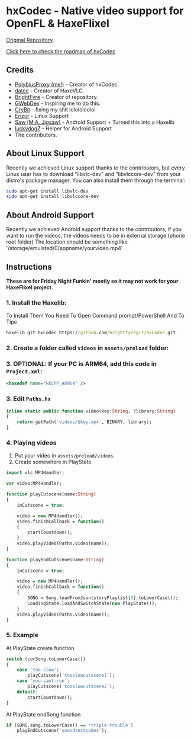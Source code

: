# hxCodec - Native video support for OpenFL & HaxeFlixel

[Original Repository](https://github.com/polybiusproxy/PolyEngine).

[Click here to check the roadmap of hxCodec](https://github.com/brightfyregit/Friday-Night-Funkin-Mp4-Video-Support/projects/1)

## Credits

- [PolybiusProxy (me!)](https://github.com/polybiusproxy) - Creator of hxCodec.
- [datee](https://github.com/datee) - Creator of HaxeVLC.
- [BrightFyre](https://github.com/brightfyregit) - Creator of repository.
- [GWebDev](https://github.com/GrowtopiaFli) - Inspiring me to do this.
- [CryBit](https://github.com/CryBitDev) - fixing my shit lolololoolol
- [Erizur](https://github.com/Erizur) - Linux Support
- [Saw (M.A. Jigsaw)](https://github.com/jigsaw-4277821) - Android Support + Turned this into a Haxelib
- [luckydog7](https://github.com/luckydog7) - Helper for Android Support
- The contributors.

## About Linux Support
Recently we achieved Linux support thanks to the contributors, but every Linux user has to download "libvlc-dev" and "libvlccore-dev" from your distro's package manager.
You can also install them through the terminal:
```bash
sudo apt-get install libvlc-dev
sudo apt-get install libvlccore-dev
```

## About Android Support
Recently we achieved Android support thanks to the contributors, if you want to run the videos, the videos needs to be in external storage (phone root folder)
The location should be something like '/storage/emulated/0/appname/yourvideo.mp4'

## Instructions
**These are for Friday Night Funkin' mostly so it may not work for your HaxeFlixel project.**

### 1. Install the Haxelib:

To Install Them You Need To Open Command prompt/PowerShell And To Tipe
```cmd
haxelib git hxCodec https://github.com/brightfyregit/hxCodec.git
```

### 2. Create a folder called `videos` in `assets/preload` folder:

### 3. **OPTIONAL: If your PC is ARM64, add this code in `Project.xml`:**

```xml
<haxedef name="HXCPP_ARM64" />
```

### 3. Edit `Paths.hx`
```haxe
inline static public function video(key:String, ?library:String)
{
	return getPath('videos/$key.mp4', BINARY, library);
}
```

### 4. Playing videos

1. Put your video in `assets/preload/videos`.
2. Create somewhere in PlayState
```haxe
import vlc.MP4Handler;

var video:MP4Handler;

function playCutscene(name:String)
{
	inCutscene = true;

	video = new MP4Handler();
	video.finishCallback = function()
	{
		startCountdown();
	}
	video.playVideo(Paths.video(name));
}

function playEndCutscene(name:String)
{
	inCutscene = true;

	video = new MP4Handler();
	video.finishCallback = function()
	{
		SONG = Song.loadFromJson(storyPlaylist[0].toLowerCase());
		LoadingState.loadAndSwitchState(new PlayState());
	}
	video.playVideo(Paths.video(name));
}
```

### 5. Example
At PlayState create function
```haxe
switch (curSong.toLowerCase())
{
	case 'too-slow':
		playCutscene('tooslowcutscene1');
	case 'you-cant-run':
		playCutscene('tooslowcutscene2');
	default:
		startCountdown();
}
```

At PlayState endSong function
```haxe
if (SONG.song.toLowerCase() == 'triple-trouble')
	playEndCutscene('soundtestcodes');
```

